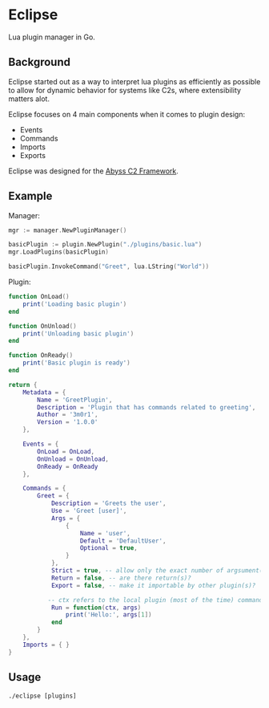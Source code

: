 
# Eclipse

Lua plugin manager in Go.

## Background
Eclipse started out as a way to interpret lua plugins as efficiently as possible to allow for dynamic behavior for systems like C2s, where extensibility matters alot.

Eclipse focuses on 4 main components when it comes to plugin design:

- Events
- Commands
- Imports
- Exports

Eclipse was designed for the [Abyss C2 Framework](https://github.com/AbyssFramework).


## Example

Manager:
```go
mgr := manager.NewPluginManager()

basicPlugin := plugin.NewPlugin("./plugins/basic.lua")
mgr.LoadPlugins(basicPlugin)

basicPlugin.InvokeCommand("Greet", lua.LString("World"))
```

Plugin:
```lua
function OnLoad()
    print('Loading basic plugin')
end

function OnUnload()
    print('Unloading basic plugin')
end

function OnReady()
    print('Basic plugin is ready')
end

return {
    Metadata = {
        Name = 'GreetPlugin',
        Description = 'Plugin that has commands related to greeting',
        Author = '3m0r1',
        Version = '1.0.0'
    },

    Events = {
        OnLoad = OnLoad,
        OnUnload = OnUnload,
        OnReady = OnReady
    },

    Commands = {
        Greet = {
            Description = 'Greets the user',
            Use = 'Greet [user]',
            Args = {
                {
                    Name = 'user',
                    Default = 'DefaultUser',
                    Optional = true,
                }
            },
            Strict = true, -- allow only the exact number of argsument(s)?
            Return = false, -- are there return(s)?
            Export = false, -- make it importable by other plugin(s)?

           -- ctx refers to the local plugin (most of the time) commands are invoked
            Run = function(ctx, args)
                print('Hello:', args[1])
            end
        }
    },
	Imports = { }
}

```

## Usage
```
./eclipse [plugins]
```
